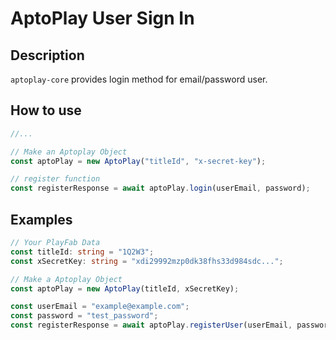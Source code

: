 # AptoPlay User Sign In

## Description

`aptoplay-core` provides login method for email/password user.

## How to use

```typescript
//...

// Make an Aptoplay Object
const aptoPlay = new AptoPlay("titleId", "x-secret-key");

// register function
const registerResponse = await aptoPlay.login(userEmail, password);
```

## Examples

```typescript
// Your PlayFab Data
const titleId: string = "1Q2W3";
const xSecretKey: string = "xdi29992mzp0dk38fhs33d984sdc...";

// Make a Aptoplay Object
const aptoPlay = new AptoPlay(titleId, xSecretKey);

const userEmail = "example@example.com";
const password = "test_password";
const registerResponse = await aptoPlay.registerUser(userEmail, password);
```
